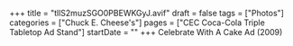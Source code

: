 +++
title = "tllS2muzSGO0PBEWKGyJ.avif"
draft = false
tags = ["Photos"]
categories = ["Chuck E. Cheese's"]
pages = ["CEC Coca-Cola Triple Tabletop Ad Stand"]
startDate = ""
+++
Celebrate With A Cake Ad (2009)
